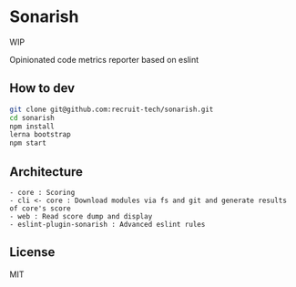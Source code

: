# Sonarish

WIP

Opinionated code metrics reporter based on eslint

## How to dev

```sh
git clone git@github.com:recruit-tech/sonarish.git
cd sonarish
npm install
lerna bootstrap
npm start
```

## Architecture

```
- core : Scoring
- cli <- core : Download modules via fs and git and generate results of core's score
- web : Read score dump and display
- eslint-plugin-sonarish : Advanced eslint rules

```

## License

MIT
